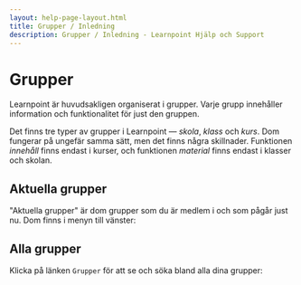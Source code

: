```yaml
---
layout: help-page-layout.html
title: Grupper / Inledning
description: Grupper / Inledning - Learnpoint Hjälp och Support
---
```


# Grupper

<!-- only-in-swedish.html -->

Learnpoint är huvudsakligen organiserat i grupper. Varje grupp innehåller information och funktionalitet för just den gruppen.

Det finns tre typer av grupper i Learnpoint — *skola*, *klass* och *kurs*. Dom fungerar på ungefär samma sätt, men det finns några skillnader. Funktionen *innehåll* finns endast i kurser, och funktionen *material* finns endast i klasser och skolan.

## Aktuella grupper

"Aktuella grupper" är dom grupper som du är medlem i och som pågår just nu. Dom finns i menyn till vänster:

<!-- desktop-screenshot.html, { src: "_assets/current-groups.png" } -->


## Alla grupper

Klicka på länken `Grupper` för att se och söka bland alla dina grupper:

<!-- desktop-screenshot.html, { src: "_assets/groups.png" } -->
